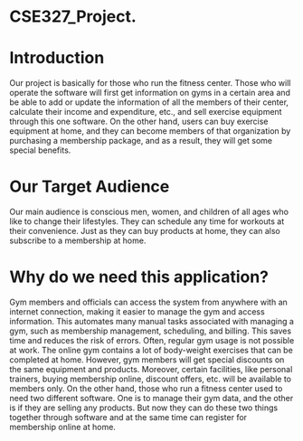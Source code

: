 # CSE327_Project.

# Introduction

Our project is basically for those who run the fitness center. Those who will operate the software will first get information on gyms in a certain area and be able to add or update the information of all the members of their center, calculate their income and expenditure, etc., and sell exercise equipment through this one software. On the other hand, users can buy exercise equipment at home, and they can become members of that organization by purchasing a membership package, and as a result, they will get some special benefits.

# Our Target Audience

Our main audience is conscious men, women, and children of all ages who like to change their lifestyles. They can schedule any time for workouts at their convenience. Just as they can buy products at home, they can also subscribe to a membership at home.

# Why do we need this application?

Gym members and officials can access the system from anywhere with an internet connection, making it easier to manage the gym and access information.
This automates many manual tasks associated with managing a gym, such as membership management, scheduling, and billing. This saves time and reduces the risk of errors.
Often, regular gym usage is not possible at work. The online gym contains a lot of body-weight exercises that can be completed at home.
However, gym members will get special discounts on the same equipment and products. Moreover, certain facilities, like personal trainers, buying membership online, discount offers, etc. will be available to members only. 
On the other hand, those who run a fitness center used to need two different software. One is to manage their gym data, and the other is if they are selling any products. But now they can do these two things together through software and at the same time can register for membership online at home.










